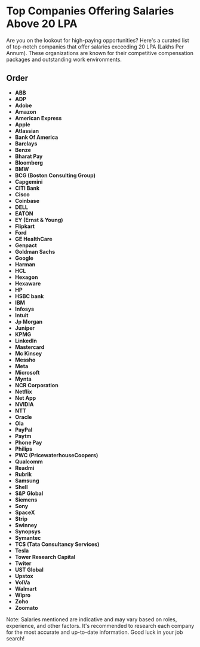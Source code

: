 # Top Companies Offering Salaries Above 20 LPA

Are you on the lookout for high-paying opportunities? Here's a curated list of top-notch companies that offer salaries exceeding 20 LPA (Lakhs Per Annum). These organizations are known for their competitive compensation packages and outstanding work environments.

##  Order

- **ABB**
- **ADP**
- **Adobe**
- **Amazon**
- **American Express**
- **Apple**
- **Atlassian**
- **Bank Of America**
- **Barclays**
- **Benze**
- **Bharat Pay**
- **Bloomberg**
- **BMW**
- **BCG (Boston Consulting Group)**
- **Capgemini**
- **CITI Bank**
- **Cisco**
- **Coinbase**
- **DELL**
- **EATON**
- **EY (Ernst & Young)**
- **Flipkart**
- **Ford**
- **GE HealthCare**
- **Genpact**
- **Goldman Sachs**
- **Google**
- **Harman**
- **HCL**
- **Hexagon**
- **Hexaware**
- **HP**
- **HSBC bank**
- **IBM**
- **Infosys**
- **Intuit**
- **Jp Morgan**
- **Juniper**
- **KPMG**
- **LinkedIn**
- **Mastercard**
- **Mc Kinsey**
- **Messho**
- **Meta**
- **Microsoft**
- **Mynta**
- **NCR Corporation**
- **Netflix**
- **Net App**
- **NVIDIA**
- **NTT**
- **Oracle**
- **Ola**
- **PayPal**
- **Paytm**
- **Phone Pay**
- **Philips**
- **PWC (PricewaterhouseCoopers)**
- **Qualcomm**
- **Readmi**
- **Rubrik**
- **Samsung**
- **Shell**
- **S&P Global**
- **Siemens**
- **Sony**
- **SpaceX**
- **Strip**
- **Swinney**
- **Synopsys**
- **Symantec**
- **TCS (Tata Consultancy Services)**
- **Tesla**
- **Tower Research Capital**
- **Twiter**
- **UST Global**
- **Upstox**
- **VolVa**
- **Walmart**
- **Wipro**
- **Zoho**
- **Zoomato**

Note: Salaries mentioned are indicative and may vary based on roles, experience, and other factors. It's recommended to research each company for the most accurate and up-to-date information. Good luck in your job search!
